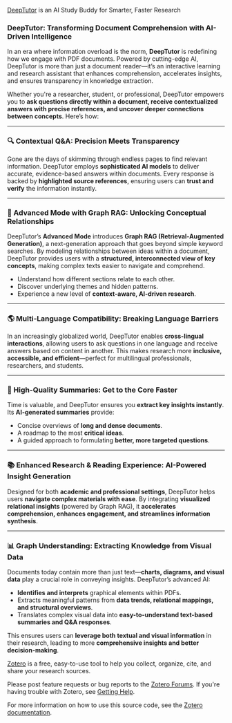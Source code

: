 [DeepTutor](https://deeptutor.knowhiz.us/) is an AI Study Buddy for Smarter, Faster Research

### **DeepTutor: Transforming Document Comprehension with AI-Driven Intelligence**

In an era where information overload is the norm, **DeepTutor** is redefining how we engage with PDF documents. Powered by cutting-edge AI, DeepTutor is more than just a document reader—it’s an interactive learning and research assistant that enhances comprehension, accelerates insights, and ensures transparency in knowledge extraction.

Whether you're a researcher, student, or professional, DeepTutor empowers you to **ask questions directly within a document, receive contextualized answers with precise references, and uncover deeper connections between concepts**. Here’s how:

---

### **🔍 Contextual Q&A: Precision Meets Transparency**

Gone are the days of skimming through endless pages to find relevant information. DeepTutor employs **sophisticated AI models** to deliver accurate, evidence-based answers within documents. Every response is backed by **highlighted source references**, ensuring users can **trust and verify** the information instantly.

---

### **🚀 Advanced Mode with Graph RAG: Unlocking Conceptual Relationships**

DeepTutor’s **Advanced Mode** introduces **Graph RAG (Retrieval-Augmented Generation)**, a next-generation approach that goes beyond simple keyword searches. By modeling relationships between ideas within a document, DeepTutor provides users with a **structured, interconnected view of key concepts**, making complex texts easier to navigate and comprehend.

- Understand how different sections relate to each other.
- Discover underlying themes and hidden patterns.
- Experience a new level of **context-aware, AI-driven research**.

---

### **🌎 Multi-Language Compatibility: Breaking Language Barriers**

In an increasingly globalized world, DeepTutor enables **cross-lingual interactions**, allowing users to ask questions in one language and receive answers based on content in another. This makes research more **inclusive, accessible, and efficient**—perfect for multilingual professionals, researchers, and students.

---

### **📖 High-Quality Summaries: Get to the Core Faster**

Time is valuable, and DeepTutor ensures you **extract key insights instantly**. Its **AI-generated summaries** provide:

- Concise overviews of **long and dense documents**.
- A roadmap to the most **critical ideas**.
- A guided approach to formulating **better, more targeted questions**.

---

### **📚 Enhanced Research & Reading Experience: AI-Powered Insight Generation**

Designed for both **academic and professional settings**, DeepTutor helps users **navigate complex materials with ease**. By integrating **visualized relational insights** (powered by Graph RAG), it **accelerates comprehension, enhances engagement, and streamlines information synthesis**.

---

### **📊 Graph Understanding: Extracting Knowledge from Visual Data**

Documents today contain more than just text—**charts, diagrams, and visual data** play a crucial role in conveying insights. DeepTutor’s advanced AI:

- **Identifies and interprets** graphical elements within PDFs.
- Extracts meaningful patterns from **data trends, relational mappings, and structural overviews**.
- Translates complex visual data into **easy-to-understand text-based summaries and Q&A responses**.

This ensures users can **leverage both textual and visual information** in their research, leading to more **comprehensive insights and better decision-making**.

[Zotero](https://www.zotero.org/) is a free, easy-to-use tool to help you collect, organize, cite, and share your research sources.

Please post feature requests or bug reports to the [Zotero Forums](https://forums.zotero.org/). If you're having trouble with Zotero, see [Getting Help](https://www.zotero.org/support/getting_help).

For more information on how to use this source code, see the [Zotero documentation](https://www.zotero.org/support/dev/source_code).
